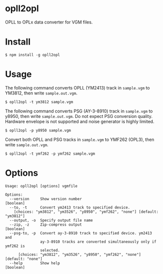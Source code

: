 # opll2opl

OPLL to OPLx data converter for VGM files.

# Install

```
$ npm install -g opll2opl
```

# Usage

The following command converts OPLL (YM2413) track in `sample.vgm` to YM3812, then write `sample.out.vgm`.

```
$ opll2opl -t ym3812 sample.vgm
```

The following command converts PSG (AY-3-8910) track in `sample.vgm` to y8950, then write `sample.out.vgm`.
Do not expect PSG conversion quality. Hardware envelope is not supported and noise generator is highly limited.

```
$ opll2opl -p y8950 sample.vgm
```

Convert both OPLL and PSG tracks in `sample.vgm` to YMF262 (OPL3), then write `sample.out.vgm`.

```
$ opll2opl -t ymf262 -p ymf262 sample.vgm
```

# Options

```
Usage: opll2opl [options] vgmfile

Options:
  --version     Show version number                                    [boolean]
  --to, -t      Convert ym2413 track to specified device.
    [choices: "ym3812", "ym3526", "y8950", "ymf262", "none"] [default: "ym3812"]
  --output, -o  Specify output file name
  --zip, -z     Zip-compress output                                    [boolean]
  --psg-to, -p  Convert ay-3-8910 track to specified device. ym2413 and
                ay-3-8910 tracks are converted simultaneously only if ymf262 is
                selected.
      [choices: "ym3812", "ym3526", "y8950", "ymf262", "none"] [default: "none"]
  --help        Show help                                              [boolean]
```
